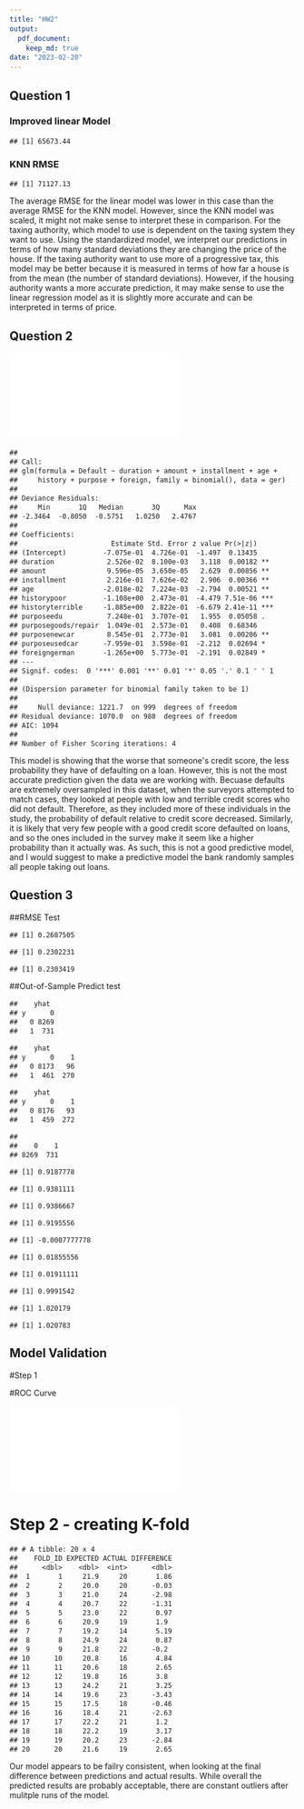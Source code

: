 ```yaml
---
title: "HW2"
output:
  pdf_document:
    keep_md: true
date: "2023-02-20"
---
```




## Question 1




### Improved linear Model 

```
## [1] 65673.44
```












### KNN RMSE


```
## [1] 71127.13
```



The average RMSE for the linear model was lower in this case than the average RMSE for the KNN model.  However, since the KNN model was scaled, it might not make sense to interpret these in comparison.  For the taxing authority, which model to use is dependent on the taxing system they want to use.  Using the standardized model, we interpret our predictions in terms of how many standard deviations they are changing the price of the house.  If the taxing authority want to use more of a progressive tax, this model may be better because it is measured in terms of how far a house is from the mean (the number of standard deviations).  However, if the housing authority wants a more accurate prediction, it may make sense to use the linear regression model as it is slightly more accurate and can be interpreted in terms of price.  





## Question 2



![](HW2_files/figure-latex/unnamed-chunk-9-1.pdf)<!-- --> 


```
## 
## Call:
## glm(formula = Default ~ duration + amount + installment + age + 
##     history + purpose + foreign, family = binomial(), data = ger)
## 
## Deviance Residuals: 
##     Min       1Q   Median       3Q      Max  
## -2.3464  -0.8050  -0.5751   1.0250   2.4767  
## 
## Coefficients:
##                       Estimate Std. Error z value Pr(>|z|)    
## (Intercept)         -7.075e-01  4.726e-01  -1.497  0.13435    
## duration             2.526e-02  8.100e-03   3.118  0.00182 ** 
## amount               9.596e-05  3.650e-05   2.629  0.00856 ** 
## installment          2.216e-01  7.626e-02   2.906  0.00366 ** 
## age                 -2.018e-02  7.224e-03  -2.794  0.00521 ** 
## historypoor         -1.108e+00  2.473e-01  -4.479 7.51e-06 ***
## historyterrible     -1.885e+00  2.822e-01  -6.679 2.41e-11 ***
## purposeedu           7.248e-01  3.707e-01   1.955  0.05058 .  
## purposegoods/repair  1.049e-01  2.573e-01   0.408  0.68346    
## purposenewcar        8.545e-01  2.773e-01   3.081  0.00206 ** 
## purposeusedcar      -7.959e-01  3.598e-01  -2.212  0.02694 *  
## foreigngerman       -1.265e+00  5.773e-01  -2.191  0.02849 *  
## ---
## Signif. codes:  0 '***' 0.001 '**' 0.01 '*' 0.05 '.' 0.1 ' ' 1
## 
## (Dispersion parameter for binomial family taken to be 1)
## 
##     Null deviance: 1221.7  on 999  degrees of freedom
## Residual deviance: 1070.0  on 988  degrees of freedom
## AIC: 1094
## 
## Number of Fisher Scoring iterations: 4
```
This model is showing that the worse that someone's credit score, the less probability they have of defaulting on a loan.  However, this is not the most accurate prediction given the data we are working with.  Becuase defaults are extremely oversampled in this dataset, when the surveyors attempted to match cases, they looked at people with low and terrible credit scores who did not default.  Therefore, as they included more of these individuals in the study, the probability of default relative to credit score decreased.  Similarly, it is likely that very few people with a good credit score defaulted on loans, and so the ones included in the survey make it seem like a higher probability than it actually was. As such, this is not a good predictive model, and I would suggest to make a predictive model the bank randomly samples all people taking out loans. 

## Question 3




##RMSE Test

```
## [1] 0.2687505
```

```
## [1] 0.2302231
```

```
## [1] 0.2303419
```
##Out-of-Sample Predict test

```
##    yhat
## y      0
##   0 8269
##   1  731
```

```
##    yhat
## y      0    1
##   0 8173   96
##   1  461  270
```

```
##    yhat
## y      0    1
##   0 8176   93
##   1  459  272
```

```
## 
##    0    1 
## 8269  731
```


```
## [1] 0.9187778
```

```
## [1] 0.9381111
```

```
## [1] 0.9386667
```

```
## [1] 0.9195556
```

```
## [1] -0.0007777778
```

```
## [1] 0.01855556
```

```
## [1] 0.01911111
```

```
## [1] 0.9991542
```

```
## [1] 1.020179
```

```
## [1] 1.020783
```


## Model Validation 

#Step 1

#ROC Curve

![](HW2_files/figure-latex/unnamed-chunk-12-1.pdf)<!-- --> 


# Step 2 - creating K-fold


```
## # A tibble: 20 x 4
##    FOLD_ID EXPECTED ACTUAL DIFFERENCE
##      <dbl>    <dbl>  <int>      <dbl>
##  1       1     21.9     20       1.86
##  2       2     20.0     20      -0.03
##  3       3     21.0     24      -2.98
##  4       4     20.7     22      -1.31
##  5       5     23.0     22       0.97
##  6       6     20.9     19       1.9 
##  7       7     19.2     14       5.19
##  8       8     24.9     24       0.87
##  9       9     21.8     22      -0.2 
## 10      10     20.8     16       4.84
## 11      11     20.6     18       2.65
## 12      12     19.8     16       3.8 
## 13      13     24.2     21       3.25
## 14      14     19.6     23      -3.43
## 15      15     17.5     18      -0.46
## 16      16     18.4     21      -2.63
## 17      17     22.2     21       1.2 
## 18      18     22.2     19       3.17
## 19      19     20.2     23      -2.84
## 20      20     21.6     19       2.65
```
Our model appears to be failry consistent, when looking at the final difference between predictions and actual results. While overall the predicted results are probably acceptable, there are constant outliers after mulitple runs of the model.

